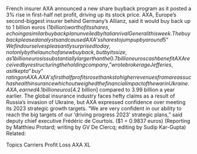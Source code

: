 French insurer AXA announced a new share buyback program as it posted a 3% rise in first-half net profit, driving up its stock price.
AXA, Europe’s second-biggest insurer behind Germany’s Allianz, said it would buy back up to 1 billion euros ($1 billion) worth of its shares, echoing a similar buyback plan unveiled by Italian rival Generali this week.
The buyback pleased analysts and caused AXA’s shares to jump up by around 5% in early session trading.
“We find ourselves pleasantly surprised today, not only by the launch of a new buyback, but by its size, as 1 billion euros is substantially larger than the 0.7 billion euros cash benefit AXA received by restructuring the holding company,” wrote brokerage Jefferies, as it kept a “buy” rating on AXA.
AXA’s first half profits rose thanks to higher revenues from areas such as health insurance which outweighed the financial impact of the war in Ukraine.
AXA, earned 4.1 billion euros [$4.2 billion] compared to 3.99 billion a year earlier.
The global insurance industry faces hefty claims as a result of Russia’s invasion of Ukraine, but AXA expressed confidence over meeting its 2023 strategic growth targets.
“We are very confident in our ability to reach the big targets of our ‘driving progress 2023’ strategic plans,” said deputy chief executive Frédéric de Courtois.
($1 = 0.9837 euros)
(Reporting by Matthieu Protard; writing by GV De Clercq; editing by Sudip Kar-Gupta)
Related:

Topics
Carriers
Profit Loss
AXA XL
